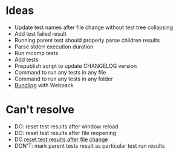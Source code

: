 # Ideas

- Update test names after file change without test tree collapsing
- Add test failed result
- Running parent test should properly parse children results
- Parse stderr execution duration
- Run mcomp tests
- Add tests
- Prepublish script to update CHANGELOG version
- Command to run any tests in any file
- Command to run any tests in any folder
- [Bundling](https://code.visualstudio.com/api/working-with-extensions/bundling-extension#using-webpack) with Webpack

# Can't resolve

- DO: reset test results after window reload
- DO: reset test results after file reopening
- DO [reset test results after file change](https://code.visualstudio.com/api/extension-guides/testing#publishonly-controllers)
- DON'T: mark parent tests result as particular test run results
